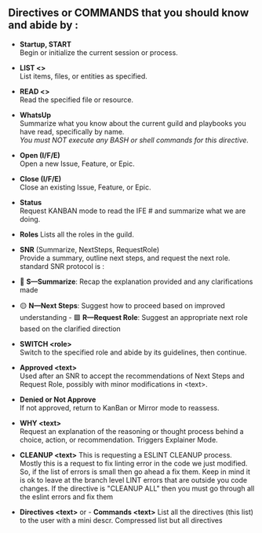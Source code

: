 ## Directives or COMMANDS that you should know and abide by :

- **Startup, START**  
  Begin or initialize the current session or process.

- **LIST &lt;&gt;**  
  List items, files, or entities as specified.

- **READ &lt;&gt;**  
  Read the specified file or resource.

- **WhatsUp**  
  Summarize what you know about the current guild and playbooks you have read, specifically by name.  
  _You must NOT execute any BASH or shell commands for this directive._

- **Open (I/F/E)**  
  Open a new Issue, Feature, or Epic.

- **Close (I/F/E)**  
  Close an existing Issue, Feature, or Epic.

- **Status**  
  Request KANBAN mode to read the IFE # and summarize what we are doing.

- **Roles**
  Lists all the roles in the guild. 

- **SNR** (Summarize, NextSteps, RequestRole)  
  Provide a summary, outline next steps, and request the next role.
 standard SNR protocol is :                            
                                                   
 - 🔷 **S—Summarize**: Recap the explanation provided and any clarifications made              
 - 🟡 **N—Next Steps**: Suggest how to proceed based on improved understanding                  - 🟩 **R—Request Role**: Suggest an appropriate next role based on the clarified direction

- **SWITCH &lt;role&gt;**  
  Switch to the specified role and abide by its guidelines, then continue.

- **Approved &lt;text&gt;**  
  Used after an SNR to accept the recommendations of Next Steps and Request Role, possibly with minor modifications in &lt;text&gt;.

- **Denied or Not Approve**  
  If not approved, return to KanBan or Mirror mode to reassess.

- **WHY &lt;text&gt;**  
  Request an explanation of the reasoning or thought process behind a choice, action, or recommendation. Triggers Explainer Mode.

- **CLEANUP &lt;text&gt;**
  This is requesting a ESLINT CLEANUP process. Mostly this is a request to fix linting error in the code we just modified. So, if the list of errors is small then go ahead a fix them. Keep in mind it is ok to leave at the branch level LINT errors that are outside you code changes.   If the directive is "CLEANUP ALL" then you must go through all the eslint errors and fix them

- **Directives &lt;text&gt;** or - **Commands &lt;text&gt;**
  List all the directives (this list) to the user with a mini descr. Compressed list but all directives
